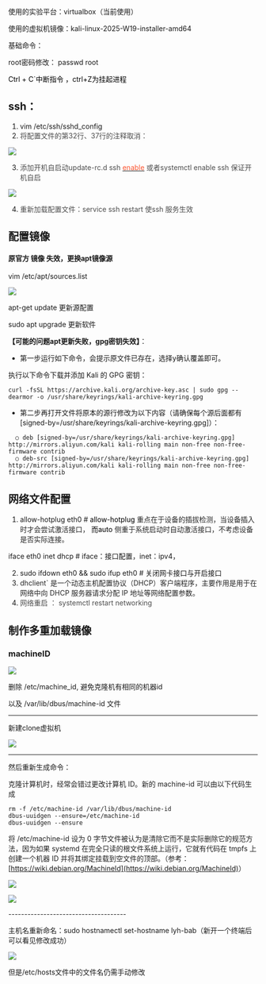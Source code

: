 使用的实验平台：virtualbox（当前使用）

使用的虚拟机镜像：kali-linux-2025-W19-installer-amd64



基础命令：

root密码修改：      passwd root

<font style="color:rgb(0, 0, 0);">Ctrl + C</font>`<font style="color:rgb(0, 0, 0);">中断指令 ，ctrl+Z为挂起进程</font>

<h2 id="koNtj">ssh：</h2>

1. vim /etc/ssh/sshd_config
2. <font style="color:rgb(77, 77, 77);">将配置文件的第32行、37行的注释取消：</font>

![](https://cdn.nlark.com/yuque/0/2025/png/36224524/1746456863901-0d9cf41d-f30f-4af9-8d02-8620eeeb4fba.png)

3. <font style="color:rgb(77, 77, 77);">添加开机自启动update-rc.d ssh </font>[<font style="color:rgb(252, 85, 49);">enable</font>](https://so.csdn.net/so/search?q=enable&spm=1001.2101.3001.7020)<font style="color:rgb(77, 77, 77);"> 或者systemctl enable ssh 保证开机自启</font>

![](https://cdn.nlark.com/yuque/0/2025/png/36224524/1746457121990-b2a6e99a-f984-4fc0-8f84-7258791dd3ae.png)

4. <font style="color:rgb(77, 77, 77);">重新加载配置文件：service ssh restart 使ssh 服务生效</font>

<font style="color:rgb(77, 77, 77);"></font>

<font style="color:rgb(77, 77, 77);"></font>

<h2 id="oaJMM">配置镜像</h2>

<h4 id="fjaIk">原官方 镜像 失效，更换apt镜像源</h4>

 vim /etc/apt/sources.list

![](https://cdn.nlark.com/yuque/0/2025/png/36224524/1746457524067-abbe287c-4af7-4bd9-b3df-cef1ec782d61.png)

  apt-get update   更新源配置

  sudo apt upgrade   更新软件



**【可能的问题apt更新失败，gpg密钥失效】**：

+ 第一步运行如下命令，会提示原文件已存在，选择y确认覆盖即可。

执行以下命令下载并添加 Kali 的 GPG 密钥：

```plain
curl -fsSL https://archive.kali.org/archive-key.asc | sudo gpg --dearmor -o /usr/share/keyrings/kali-archive-keyring.gpg
```

+ 第二步再打开文件将原本的源行修改为以下内容（请确保每个源后面都有 [signed-by=/usr/share/keyrings/kali-archive-keyring.gpg]）：

```plain
  ○ deb [signed-by=/usr/share/keyrings/kali-archive-keyring.gpg] http://mirrors.aliyun.com/kali kali-rolling main non-free non-free-firmware contrib
  ○ deb-src [signed-by=/usr/share/keyrings/kali-archive-keyring.gpg] http://mirrors.aliyun.com/kali kali-rolling main non-free non-free-firmware contrib
```



<h2 id="tssyS">网络文件配置</h2>

1.  allow-hotplug eth0   			        # <font style="color:rgb(0, 0, 0);">allow-hotplug</font><font style="color:rgba(0, 0, 0, 0.85) !important;"> 重点在于设备的插拔检测，当设备插入时才会尝试激活接口，</font><font style="color:rgb(0, 0, 0);"> 而</font><font style="color:rgb(0, 0, 0);">auto</font><font style="color:rgba(0, 0, 0, 0.85) !important;"> 侧重于系统启动时自动激活接口，不考虑设备是否实际连接。</font>

iface eth0 inet dhcp 		               #  iface：接口配置，inet：ipv4，

2. sudo ifdown eth0 && sudo ifup eth0    #  关闭网卡接口与开启接口
3. <font style="color:rgba(0, 0, 0, 0.85);">dhclient</font>`<font style="color:rgba(0, 0, 0, 0.85);"> 是一个动态主机配置协议（DHCP）客户端程序，主要作用是用于在网络中向 DHCP 服务器请求分配 IP 地址等网络配置参数。</font>
4. <font style="color:rgb(77, 77, 77);">网络重启 ： systemctl restart networking</font>



<h2 id="VGTMc">制作多重加载镜像</h2>

<h3 id="HE1En">machineID</h3>

![](https://cdn.nlark.com/yuque/0/2025/png/36224524/1746526606689-9da34fcb-fb71-4ddb-a6c2-3316310db7b9.png)

删除 /etc/machine_id, 避免克隆机有相同的机器id

以及 /var/lib/dbus/machine-id 文件

--------

新建clone虚拟机



![](https://cdn.nlark.com/yuque/0/2025/png/36224524/1746527094600-e1c2f05c-f21e-4376-a893-859a97d24567.png)

-------------------------------

然后重新生成命令：

<font style="color:rgb(34, 34, 34);">克隆计算机时，经常会错过更改计算机 ID。新的 machine-id 可以由以下代码生成</font>

```plain
rm -f /etc/machine-id /var/lib/dbus/machine-id
dbus-uuidgen --ensure=/etc/machine-id
dbus-uuidgen --ensure
```

<font style="color:rgb(34, 34, 34);">将 /etc/machine-id 设为 0 字节文件被认为是清除它而不是实际删除它的规范方法，因为如果 systemd 在完全只读的根文件系统上运行，它就有代码在 tmpfs 上创建一个机器 ID 并将其绑定挂载到空文件的顶部。（参考：</font>[https://wiki.debian.org/MachineId](https://wiki.debian.org/MachineId)<font style="color:rgb(34, 34, 34);">）</font>

<font style="color:rgb(34, 34, 34);"></font>

![](https://cdn.nlark.com/yuque/0/2025/png/36224524/1746551333416-a602ba61-0139-4b41-92df-4ef4b36bd816.png)

![](https://cdn.nlark.com/yuque/0/2025/png/36224524/1746551509788-7ee8fba5-02c6-41ae-8074-d4b87baeaa3c.png)

<font style="color:rgb(34, 34, 34);">-------------------------------------</font>

 主机名重新命名：sudo hostnamectl set-hostname lyh-bab（新开一个终端后可以看见修改成功）



![](https://cdn.nlark.com/yuque/0/2025/png/36224524/1746533192098-da0bac54-937e-413d-95d6-102c037fcbc8.png)

但是/etc/hosts文件中的文件名仍需手动修改



